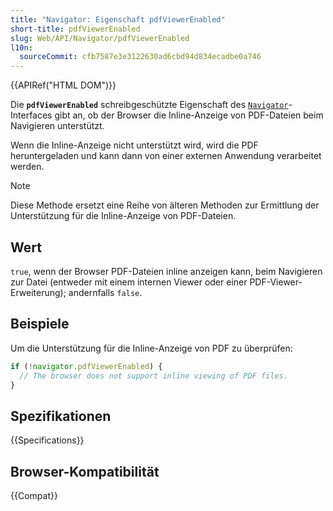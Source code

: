 ```yaml
---
title: "Navigator: Eigenschaft pdfViewerEnabled"
short-title: pdfViewerEnabled
slug: Web/API/Navigator/pdfViewerEnabled
l10n:
  sourceCommit: cfb7587e3e3122630ad6cbd94d834ecadbe0a746
---
```


{{APIRef("HTML DOM")}}

Die **`pdfViewerEnabled`** schreibgeschützte Eigenschaft des [`Navigator`](/de/docs/Web/API/Navigator)-Interfaces gibt an, ob der Browser die Inline-Anzeige von PDF-Dateien beim Navigieren unterstützt.

Wenn die Inline-Anzeige nicht unterstützt wird, wird die PDF heruntergeladen und kann dann von einer externen Anwendung verarbeitet werden.

> [!NOTE]
> Diese Methode ersetzt eine Reihe von älteren Methoden zur Ermittlung der Unterstützung für die Inline-Anzeige von PDF-Dateien.

## Wert

`true`, wenn der Browser PDF-Dateien inline anzeigen kann, beim Navigieren zur Datei (entweder mit einem internen Viewer oder einer PDF-Viewer-Erweiterung); andernfalls `false`.

## Beispiele

Um die Unterstützung für die Inline-Anzeige von PDF zu überprüfen:

```js
if (!navigator.pdfViewerEnabled) {
  // The browser does not support inline viewing of PDF files.
}
```

## Spezifikationen

{{Specifications}}

## Browser-Kompatibilität

{{Compat}}
